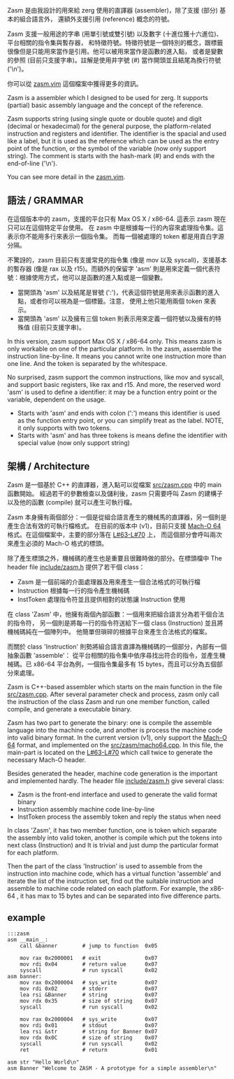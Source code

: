 Zasm 是由我設計的用來給 zerg 使用的直譯器 (assembler)，除了支援 (部分) 基本的組合語言外，
還額外支援引用 (reference) 概念的符號。

Zasm 支援一般用途的字串 (用單引號或雙引號) 以及數字 (十進位獲十六進位)、平台相關的指令集與暫存器，
和特徵符號。特徵符號是一個特別的概念，跟標籤很像但是只能用來當作是引用。他可以被用來當作是函數的進入點，
或者是變數的參照 (目前只支援字串)。註解是使用井字號 (#) 當作開頭並且結尾為換行符號 ('\n')。

你可以從 [zasm.vim](https://github.com/cmj0121/Zerg/blob/master/zerg.vim) 這個檔案中獲得更多的資訊。


Zasm is a assembler which I designed to be used for zerg. It supports (partial) basic assembly
language and the concept of the reference.

Zasm supports string (using single quote or double quote) and digit (decimal or hexadecimal)
for the general purpose, the platform-related instruction and registers and identifier.
The identifier is the spacial and used like a label, but it is used as the reference which can
be used as the entry point of the function, or the symbol of the variable (now only support string).
The comment is starts with the hash-mark (#) and ends with the end-of-line ('\n').

You can see more detail in the [zasm.vim](https://github.com/cmj0121/Zerg/blob/master/zerg.vim).


## 語法 / GRAMMAR ##

在這個版本中的 zasm，支援的平台只有 Max OS X / x86-64. 這表示 zasm 現在只可以在這個特定平台使用。
在 zasm 中是根據每一行的內容來處理指令集。這表示你不能用多行來表示一個指令集。
而每一個被處理的 token 都是用貢白字源分隔。

不驚訝的，zasm 目前只有支援常見的指令集 (像是 mov 以及 syscall)，支援基本的暫存器 (像是 rax
以及 r15)。而額外的保留字 'asm' 則是用來定義一個代表符號：根據使用方式，他可以是函數的進入點或是一個變數。

+ 當開頭為 'asm' 以及結尾是冒號 (':')，代表這個符號是用來表示函數的進入點，或者你可以視為是一個標籤。注意，
使用上他只能用兩個 token 來表示。
+ 當開頭為 'asm' 以及擁有三個 token 則表示用來定義一個符號以及擁有的特殊值 (目前只支援字串)。



In this version, zasm support Max OS X / x86-64 only. This means zasm is only workable on one
of the particular platform. In the zasm, assemble the instruction line-by-line. It means you
cannot write one instruction more than one line. And the token is separated by the whitespace.

No surprised, zasm support the common instructions, like mov and syscall, and support basic
registers, like rax and r15. And more, the reserved word 'asm' is used to define a identifier:
it may be a function entry point or the variable, dependent on the usage.

+ Starts with 'asm' and ends with colon (':') means this identifier is used as the function entry
point, or you can simplify treat as the label. NOTE, it only supports with two tokens.
+ Starts with 'asm' and has three tokens is means define the identifier with special value (now
only support string)


## 架構 / Architecture ##

Zasm 是一個基於 C++ 的直譯器，進入點可以從檔案
[src/zasm.cpp](https://github.com/cmj0121/Zerg/blob/master/src/zasm.cpp) 中的 main 函數開始。
經過若干的參數檢查以及儲利後，zasm 只需要呼叫 Zasm 的建構子以及他的函數 (compile) 就可以產生可執行檔。

Zasm 本身擁有兩個部分：一個是從組合語言產生的機械馬的直譯器，另一個則是產生合法有效的可執行檔格式。
在目前的版本中 (v1)，目前只支援
[Mach-O 64](https://developer.apple.com/library/mac/documentation/DeveloperTools/Conceptual/MachORuntime/index.html)
格式。在這個檔案中，主要的部分落在
[L#63-L#70](https://github.com/cmj0121/Zerg/blob/master/src/zasm/macho64.cpp#L63) 上，
而這個部分會呼叫兩次來產生必須的 Mach-O 格式的標頭。

除了產生標頭之外，機械碼的產生也是重要且很難時做的部分。在標頭檔中
The header file [include/zasm.h](https://github.com/cmj0121/Zerg/blob/master/include/zasm.h)
提供了若干個 class：

+ Zasm 是一個前端的介面處理器及用來產生一個合法格式的可執行檔
+ Instruction 根據每一行的指令產生機械碼
+ InstToken 處理指令符並且提供相對的狀態讓 Instruction 使用

在 class 'Zasm' 中，他擁有兩個內部函數：一個用來把組合語言分為若干個合法的指令符，
另一個則是將每一行的指令符送給下一個 class (Instruction) 並且將機械碼純在一個陣列中。
他簡單但瑣碎的根據平台來產生合法格式的檔案。

而關於 class 'Instruction' 則勢將組合語言直譯為機械碼的一個部分，內部有一個抽象函數 'assemble'：
從平台相關的指令集中依序尋找出符合的指令，並產生機械碼。已 x86-64 平台為例，一個指令集最多有
15 bytes，而且可以分為五個部分來處理。


Zasm is C++-based assembler which starts on the main function in the file
[src/zasm.cpp](https://github.com/cmj0121/Zerg/blob/master/src/zasm.cpp).
After several parameter check and process, zasm only call the instruction of the class Zasm
and run one member function, called compile, and generate a executable binary.

Zasm has two part to generate the binary: one is compile the assemble language into the machine
code, and another is process the machine code into valid binary format. In the current version (v1),
only support the
[Mach-O 64](https://developer.apple.com/library/mac/documentation/DeveloperTools/Conceptual/MachORuntime/index.html)
format, and implemented on the [src/zasm/macho64.cpp](https://github.com/cmj0121/Zerg/blob/master/src/zasm/macho64.cpp).
In this file, the main-part is located on the
[L#63-L#70](https://github.com/cmj0121/Zerg/blob/master/src/zasm/macho64.cpp#L63) which call
twice to generate the necessary Mach-O header.

Besides generated the header, machine code generation is the important and implemented hardly.
The header file [include/zasm.h](https://github.com/cmj0121/Zerg/blob/master/include/zasm.h)
give several class:

+ Zasm is the front-end interface and used to generate the valid format binary
+ Instruction assembly machine code line-by-line
+ InstToken process the assembly token and reply the status when need

In class 'Zasm', it has two member function, one is token which separate the assembly into
valid token, another is compile which put the tokens into next class (Instruction) and
It is trivial and just dump the particular format for each platform.

Then the part of the class 'Instruction' is used to assemble from the instruction into machine code,
which has a virtual function 'assemble' and iterate the list of the instruction set, find out the
suitable instruction and assemble to machine code related on each platform. For example, the x86-64
, it has max to 15 bytes and can be separated into five difference parts.


## example ##

	:::zasm
	asm __main__:
		call &banner		# jump to function 	0x05

		mov rax 0x2000001	# exit				0x07
		mov rdi 0x04		# return value		0x07
		syscall				# run syscall		0x02
	asm banner:
		mov rax 0x2000004	# sys_write			0x07
		mov rdi 0x02		# stderr			0x07
		lea rsi &Banner		# string			0x07
		mov rdx 0x35		# size of string	0x07
		syscall				# run syscall		0x02

		mov rax 0x2000004	# sys_write			0x07
		mov rdi 0x01		# stdout			0x07
		lea rsi	&str		# string for Banner	0x07
		mov rdx 0x0C		# size of string	0x07
		syscall				# run syscall		0x02
		ret					# return			0x01

	asm str "Hello World\n"
	asm Banner "Welcome to ZASM - A prototype for a simple assembler\n"
